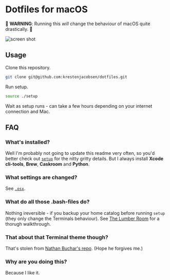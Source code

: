 # Dotfiles for macOS

:rotating_light: **WARNING**: Running this *will* change the behaviour of macOS quite drastically. :rotating_light:

![screen shot](https://github.com/krestenjacobsen/dotfiles/blob/master/screenshot.png)

## Usage

Clone this repository.

```bash
git clone git@github.com:krestenjacobsen/dotfiles.git
```

Run setup.

```bash
source ./setup
```

Wait as setup runs - can take a few hours depending on your internet connection and Mac.

## FAQ

### What's installed?

Well I'm probably not going to update this readme very often, so you'd better check out  [`setup`](https://github.com/krestenjacobsen/dotfiles/blob/master/setup) for the nitty gritty details. But I always install **Xcode cli-tools**, **Brew**, **Caskroom** and **Python**.


### What settings are changed?

See [`.osx`](https://github.com/krestenjacobsen/dotfiles/blob/master/.osx).

### What do all those .bash-files do?

Nothing ireversible - if you backup your home catalog before running `setup` (they only change the Terminals behaviour). See  [The Lumber Room](https://shreevatsa.wordpress.com/2008/03/30/zshbash-startup-files-loading-order-bashrc-zshrc-etc/) for a thorugh walkthrough.

### That about that Terminal theme though?

That's stolen from [Nathan Buchar's repo](https://github.com/nathanbuchar/atom-one-dark-terminal). (Hope he forgives me.)

### Why are you doing this?

Because I like it.
